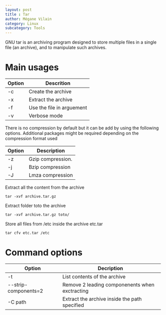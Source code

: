 ```yaml
---
layout: post
title : Tar
author: Mégane Vilain
category: Linux
subcategory: Tools
---
```


 GNU tar is an archiving program designed to store multiple files in a single file (an archive), and to manipulate such archives.

# Main usages
|Option|Descrition|
|---|---|
| -c | Create the archive
| -x | Extract the archive
| -f | Use the file in arguement
| -v | Verbose mode

There is no compression by default but it can be add by using the following options.
Additional packages might be required depending on the compression format used 

|Option|Description|
|---|---|
| -z | Gzip compression.
| -j | Bzip compression
| -J | Lmza compression 

Extract all the content from the archive 
```
tar -xvf archive.tar.gz 
```

Extract folder toto  the archive 
```
tar -xvf archive.tar.gz toto/
```

Store all files from /etc inside the archive etc.tar
```
tar cfv etc.tar /etc
```

# Command options

|Option|Decription|
|---|---|
| -t| List contents of the archive|
| --strip-components=2| Remove 2 leading componenents when exctracting
| -C path| Extract the archive inside the path specified| 





